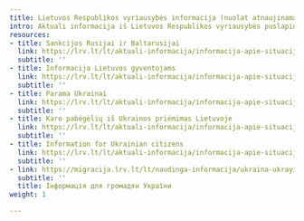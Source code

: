 ```yaml
---
title: Lietuvos Respublikos vyriausybės informacija (nuolat atnaujinama)
intro: Aktuali informacija iš Lietuvos Respublikos vyriausybės puslapio
resources:
- title: Sankcijos Rusijai ir Baltarusijai
  link: https://lrv.lt/lt/aktuali-informacija/informacija-apie-situacija-ukrainoje/aktuali-informacija-1/sankcijos-rusijai-ir-baltarusijai
  subtitle: ''
- title: Informacija Lietuvos gyventojams
  link: https://lrv.lt/lt/aktuali-informacija/informacija-apie-situacija-ukrainoje/aktuali-informacija-1/informacija-lietuvos-gyventojams
  subtitle: ''
- title: Parama Ukrainai
  link: https://lrv.lt/lt/aktuali-informacija/informacija-apie-situacija-ukrainoje/aktuali-informacija-1/parama-ukrainai
  subtitle: ''
- title: Karo pabėgėlių iš Ukrainos priėmimas Lietuvoje
  link: https://lrv.lt/lt/aktuali-informacija/informacija-apie-situacija-ukrainoje/aktuali-informacija-1/karo-pabegeliu-is-ukrainos-priemimas-lietuvoje
  subtitle: ''
- title: Information for Ukrainian citizens
  link: https://lrv.lt/lt/aktuali-informacija/informacija-apie-situacija-ukrainoje/aktuali-informacija-1/information-for-ukrainian-citizens
  subtitle: ''
- link: https://migracija.lrv.lt/lt/naudinga-informacija/ukraina-ukrayina-ukraina-ukraine/informatsiia-dlia-gromadian-ukrayini
  subtitle: ''
  title: Інформація для громадян України
weight: 1

---
```

